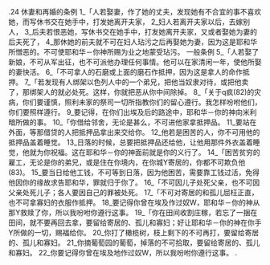 .24 
休妻和再婚的条例 
1_「人若娶妻，作了她的丈夫，发现她有不合宜的事不喜欢她，而写休书交在她手中，打发她离开夫家， 2_妇人若离开夫家以后，去嫁别人， 3_后夫若恨恶她，写休书交在她手中，打发她离开夫家，又或者娶她为妻的后夫死了， 4_那休她的前夫就不可在妇人玷污之后再娶她为妻，因为这是耶和华所憎恶的。不可使耶和华－你神所赐为业之地蒙受玷污。 
一般条例 
5_「人若娶了新娘，不可从军出征，也不可派他办理任何事情。他可以在家清闲一年，使他所娶的妻快活。 
6_「不可拿人的石磨或上面的磨石作抵押，因为这是拿人的命作抵押。 
7_「若发现有人绑架以色列人中的一个弟兄，把他当奴隶对待，或把他卖了，那绑架人的就必处死。这样，你就把恶从你中间除掉。 
8_「关于q疯(82)的灾病，你们要谨慎，照利未家的祭司一切所指教你们的留心遵行。我怎样吩咐他们，你们要照样遵行。 9_要记得，在你们出埃及后的路途中，耶和华－你的神向米利暗所做的事。 
10_「你借给邻舍，无论是甚么，不可进他家拿抵押品。 11_要站在外面，等那借贷的人把抵押品拿出来交给你。 12_他若是困苦的人，你不可用他的抵押品盖着睡觉。 13_日落的时候，总要把抵押品还给他，让他用那件外衣盖着睡觉，他就为你祝福。这在耶和华－你的神面前就是你的义行了。 
14_「困苦贫穷的雇工，无论是你的弟兄，或是住在你境内，在你城Y寄居的，你都不可欺负他(83)。 15_要当日给他工钱，不可等到日落，因为他困苦，需要靠工钱过活，免得他因你的缘故求告耶和华，罪就归于你了。 
16_「不可因儿子处死父亲，也不可因父亲处死儿子；各人要因自己的罪被处死。 
17_「不可对寄居的和孤儿屈枉正直，也不可拿寡妇的衣服作抵押。 18_要记得你曾在埃及作过奴W，耶和华－你的神从那Y救赎了你，所以我吩咐你遵行这事。 
19_「你在田间收割庄稼，若忘了一捆在田间，就不要再回去拿，要留给寄居的、孤儿和寡妇；好让耶和华－你的神在你手Y所做的一切，赐福给你。 20_你打了橄榄树，枝上剩下的不可再打，要留给寄居的、孤儿和寡妇。 21_你摘葡萄园的葡萄，掉落的不可拾取，要留给寄居的、孤儿和寡妇。 22_你要记得你曾在埃及地作过奴W，所以我吩咐你遵行这事。 
.